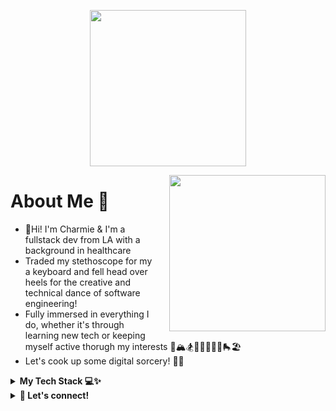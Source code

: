 <p align="center">
    <img src="https://github.com/charmieduhh/charmieduhh/assets/113138967/d3068505-add6-4754-99e6-86781edc0495" width="250" height="250" />
</p>

<div style="float: right; margin-left: 20px;">
    <img src="https://media.giphy.com/media/v1.Y2lkPTc5MGI3NjExOGV6YnFuc3FnZmY3NjIyb25xaTMyMDRjZnZkaHlraG5xbDdvYW02aSZlcD12MV9pbnRlcm5hbF9naWZfYnlfaWQmY3Q9Zw/5tiNlHkA1WdUh3jRDW/giphy.gif" width="250" height="250" />
</div>

# About Me 💬
- 👋Hi! I'm Charmie & I'm a fullstack dev from LA with a background in healthcare
- Traded my stethoscope for my a keyboard and fell head over heels for the creative and technical dance of software engineering!
- Fully immersed in everything I do, whether it's through learning new tech or keeping myself active thorugh my interests 🐶🏔🏂🧘‍♀️🎤🏋️‍♀️🛼🏖
- Let's cook up some digital sorcery! 👩‍🍳


<details>
  <summary><strong>My Tech Stack 💻✨</strong></summary>
  <br/>
    
[![JavaScript](https://img.shields.io/badge/javascript-yellow?style=for-the-badge&logo=javascript&logoColor=white)](https://www.javascript.com/)
[![React](https://img.shields.io/badge/React-20232A?style=for-the-badge&logo=react&logoColor=61DAFB)](https://react.dev/)
[![Node](https://img.shields.io/badge/-node-339933?style=for-the-badge&logo=node.js&logoColor=white)](https://nodejs.org/en)
![Express](https://img.shields.io/badge/-Express-000000?style=for-the-badge&logo=express&logoColor=white)
![HTML](https://img.shields.io/badge/HTML5-E34F26?style=for-the-badge&logo=html5&logoColor=white)
![CSS](https://img.shields.io/badge/CSS3-1572B6?style=for-the-badge&logo=css3&logoColor=white)
[![PostgreSQL](https://img.shields.io/badge/PostgreSQL-316192?style=for-the-badge&logo=postgresql&logoColor=white)](https://www.postgresql.org/)
[![MongoDB](https://img.shields.io/badge/MongoDB-4EA94B?style=for-the-badge&logo=mongodb&logoColor=white)](https://www.mongodb.com/)
[![ReactRouter](https://img.shields.io/badge/React_Router-CA4245?style=for-the-badge&logo=react-router&logoColor=white)](https://reactrouter.com/en/main)
![Bcrypt](https://img.shields.io/badge/BCRYPT-grey?style=for-the-badge&logo=letsencrypt)
[![MaterialUI](https://img.shields.io/badge/Material%20UI-007FFF?style=for-the-badge&logo=mui&logoColor=white)](https://mui.com/)
[![ChartJS](https://img.shields.io/badge/Chart%20js-FF6384?style=for-the-badge&logo=chartdotjs&logoColor=white)](https://www.chartjs.org/)
[![React Testing Library](https://img.shields.io/badge/ReactTestingLibrary-CA4245?style=for-the-badge&logo=react-router&logoColor=white)](https://testing-library.com/docs/react-testing-library/intro/)
[![Jest](https://img.shields.io/badge/-jest-C21325?style=for-the-badge&logo=jest&logoColor=white)](https://jestjs.io/)
[![Webpack](https://img.shields.io/badge/Webpack-8DD6F9?style=for-the-badge&logo=Webpack&logoColor=white)](https://webpack.js.org/)
[![Next.js](https://img.shields.io/badge/next%20js-000000?style=for-the-badge&logo=nextdotjs&logoColor=white)](https://nextjs.org/)
[![Vercel](https://img.shields.io/badge/Vercel-000000?style=for-the-badge&logo=vercel&logoColor=white)](https://vercel.com/)
[![Typescript](https://img.shields.io/badge/TypeScript-007ACC?style=for-the-badge&logo=typescript&logoColor=white)](https://www.typescriptlang.org/)
  
</details>

<details>
  <summary><strong>📲 Let's connect!</strong></summary>
  <br/>
  
[![Linkedin](https://img.shields.io/badge/LinkedIn-0077B5?style=for-the-badge&logo=linkedin&logoColor=white)](https://www.linkedin.com/in/charmie-d/)
[![Gmail](https://img.shields.io/badge/Gmail-D14836?style=for-the-badge&logo=gmail&logoColor=white)](https://mail.google.com/mail/u/0/?fs=1&tf=cm&source=mailto&to=charmiedubongco@gmail.com)

</details>

<!--
**charmieduhh/charmieduhh** is a ✨ _special_ ✨ repository because its `README.md` (this file) appears on your GitHub profile.

Here are some ideas to get you started:

- 🔭 I’m currently working on ...
- 🌱 I’m currently learning ...
- 👯 I’m looking to collaborate on ...
- 🤔 I’m looking for help with ...
- 💬 Ask me about ...
- 📫 How to reach me: ...
- 😄 Pronouns: ...
- ⚡ Fun fact: ...
-->
